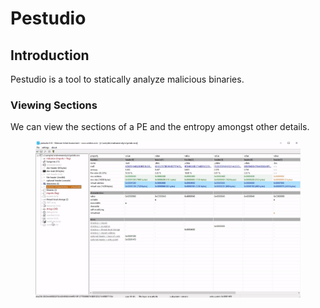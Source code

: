 # Pestudio



## Introduction

Pestudio is a tool to statically analyze malicious binaries.



### Viewing Sections&#x20;

We can view the sections of a PE and the entropy amongst other details.

<figure><img src="../../.gitbook/assets/image (1) (1) (1) (1) (1) (1) (1) (1) (1) (1).png" alt=""><figcaption></figcaption></figure>
